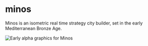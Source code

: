 # minos
Minos is an isometric real time strategy city builder, set in the early Mediterranean Bronze Age.

![Early alpha graphics for Minos](https://imgur.com/Jzps633)
